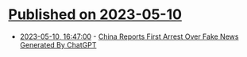 # [Published on 2023-05-10](index.md)

* [2023-05-10, 16:47:00](https://news.slashdot.org/story/23/05/10/1647214/china-reports-first-arrest-over-fake-news-generated-by-chatgpt?utm_source=rss1.0mainlinkanon&utm_medium=feed) - [China Reports First Arrest Over Fake News Generated By ChatGPT](https://news.slashdot.org/story/23/05/10/1647214/china-reports-first-arrest-over-fake-news-generated-by-chatgpt?utm_source=rss1.0mainlinkanon&utm_medium=feed)
